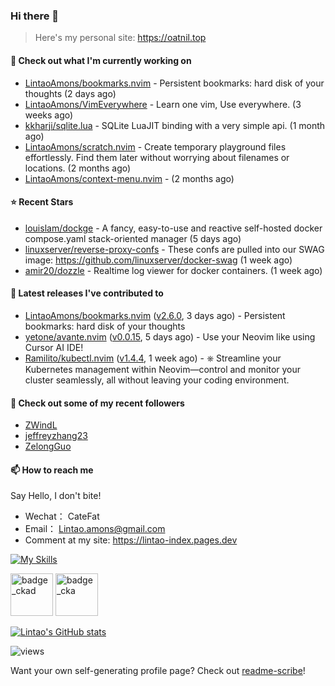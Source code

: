 ### Hi there 👋
> Here's my personal site: https://oatnil.top

#### 👷 Check out what I'm currently working on

- [LintaoAmons/bookmarks.nvim](https://github.com/LintaoAmons/bookmarks.nvim) - Persistent bookmarks: hard disk of your thoughts (2 days ago)
- [LintaoAmons/VimEverywhere](https://github.com/LintaoAmons/VimEverywhere) - Learn one vim, Use everywhere. (3 weeks ago)
- [kkharji/sqlite.lua](https://github.com/kkharji/sqlite.lua) - SQLite LuaJIT binding with a very simple api. (1 month ago)
- [LintaoAmons/scratch.nvim](https://github.com/LintaoAmons/scratch.nvim) - Create temporary playground files effortlessly. Find them later without worrying about filenames or locations. (2 months ago)
- [LintaoAmons/context-menu.nvim](https://github.com/LintaoAmons/context-menu.nvim) -  (2 months ago)

#### ⭐ Recent Stars

- [louislam/dockge](https://github.com/louislam/dockge) - A fancy, easy-to-use and reactive self-hosted docker compose.yaml stack-oriented manager (5 days ago)
- [linuxserver/reverse-proxy-confs](https://github.com/linuxserver/reverse-proxy-confs) - These confs are pulled into our SWAG image: https://github.com/linuxserver/docker-swag (1 week ago)
- [amir20/dozzle](https://github.com/amir20/dozzle) - Realtime log viewer for docker containers.  (1 week ago)

#### 🔭 Latest releases I've contributed to

- [LintaoAmons/bookmarks.nvim](https://github.com/LintaoAmons/bookmarks.nvim) ([v2.6.0](https://github.com/LintaoAmons/bookmarks.nvim/releases/tag/v2.6.0), 3 days ago) - Persistent bookmarks: hard disk of your thoughts
- [yetone/avante.nvim](https://github.com/yetone/avante.nvim) ([v0.0.15](https://github.com/yetone/avante.nvim/releases/tag/v0.0.15), 5 days ago) - Use your Neovim like using Cursor AI IDE!
- [Ramilito/kubectl.nvim](https://github.com/Ramilito/kubectl.nvim) ([v1.4.4](https://github.com/Ramilito/kubectl.nvim/releases/tag/v1.4.4), 1 week ago) - ⎈ Streamline your Kubernetes management within Neovim—control and monitor your cluster seamlessly, all without leaving your coding environment.

#### 👯 Check out some of my recent followers

- [ZWindL](https://github.com/ZWindL)
- [jeffreyzhang23](https://github.com/jeffreyzhang23)
- [ZelongGuo](https://github.com/ZelongGuo)

#### 📫 How to reach me
Say Hello, I don't bite!

- Wechat： CateFat
- Email： Lintao.amons@gmail.com
- Comment at my site: https://lintao-index.pages.dev

[![My Skills](https://skillicons.dev/icons?i=java,kotlin,spring,vim,kubernetes,docker,aws,bash,python,lua,go,js,ts,react,html,css,jenkins,postgres,mysql,mongodb)](https://skillicons.dev)

<img alt='badge_ckad' src="https://user-images.githubusercontent.com/24785373/206426236-a78f59dc-e6dc-4b92-a0c4-4cd7ab8e3649.png" width="auto" height="68" /> <img alt='badge_cka' src="https://user-images.githubusercontent.com/24785373/206426229-d2f6d627-1f39-4054-ad91-6d65c00054d6.png" width="auto" height="68" />

[![Lintao's GitHub stats](https://github-readme-stats.vercel.app/api?username=LintaoAmons)](https://github.com/LintaoAmons/github-readme-stats) 

<img src="https://komarev.com/ghpvc/?username=LintaoAmons" alt="views" />

Want your own self-generating profile page? Check out [readme-scribe](https://github.com/muesli/readme-scribe)!



